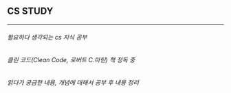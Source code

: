 ## CS STUDY

-------------------------------

###### 필요하다 생각되는 cs 지식 공부
###### 클린 코드(Clean Code, 로버트 C.마틴) 책 정독 중
###### 읽다가 궁금한 내용, 개념에 대해서 공부 후 내용 정리
